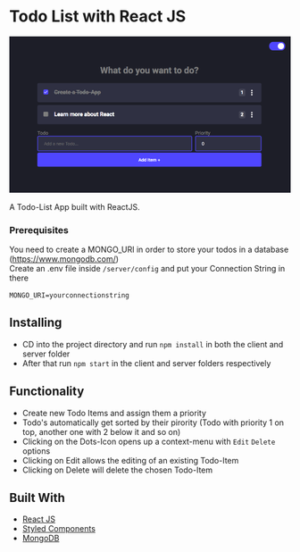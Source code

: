 # Todo List with React JS

![Thumbnail](thumbnail-darkmode.png)

A Todo-List App built with ReactJS.

### Prerequisites

You need to create a MONGO_URI in order to store your todos in a database (https://www.mongodb.com/)  
Create an .env file inside `/server/config` and put your Connection String in there

```
MONGO_URI=yourconnectionstring
```

## Installing
* CD into the project directory and run `npm install` in both the client and server folder
* After that run `npm start` in the client and server folders respectively

## Functionality
* Create new Todo Items and assign them a priority
* Todo's automatically get sorted by their pirority (Todo with priority 1 on top, another one with 2 below it and so on)
* Clicking on the Dots-Icon opens up a context-menu with `Edit` `Delete` options
* Clicking on Edit allows the editing of an existing Todo-Item
* Clicking on Delete will delete the chosen Todo-Item

## Built With

- [React JS](https://reactjs.org/)
- [Styled Components](https://www.styled-components.com)
- [MongoDB](https://www.mongodb.com/)
